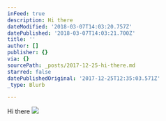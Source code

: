 ```yaml
---
inFeed: true
description: Hi there
dateModified: '2018-03-07T14:03:20.757Z'
datePublished: '2018-03-07T14:03:21.700Z'
title: ''
author: []
publisher: {}
via: {}
sourcePath: _posts/2017-12-25-hi-there.md
starred: false
datePublishedOriginal: '2017-12-25T12:35:03.571Z'
_type: Blurb

---
```

Hi there
![](https://the-grid-user-content.s3-us-west-2.amazonaws.com/45f643a4-1a5e-4631-83af-ffc964eec71c.png)